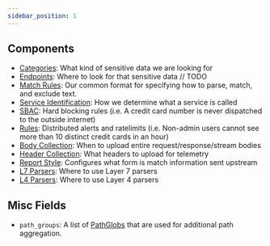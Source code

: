```yaml
---
sidebar_position: 1
---
```



## Components

* [Categories](Categories): What kind of sensitive data we are looking for
* [Endpoints](Endpoints/Overview): Where to look for that sensitive data // TODO
* [Match Rules](Match%20Rules): Our common format for specifying how to parse, match, and exclude text.
* [Service Identification](Service%20Identification): How we determine what a service is called
* [SBAC](SBAC): Hard blocking rules (i.e. A credit card number is never dispatched to the outside internet)
* [Rules](Rules): Distributed alerts and ratelimits (i.e. Non-admin users cannot see more than 10 distinct credit cards in an hour)
* [Body Collection](Body%20Collection): When to upload entire request/response/stream bodies
* [Header Collection](Header%20Collection): What headers to upload for telemetry
* [Report Style](Report%20Style): Configures what form is match information sent upstream
* [L7 Parsers](L7%20Parsers): Where to use Layer 7 parsers
* [L4 Parsers](L4%20Parsers): Where to use Layer 4 parsers

## Misc Fields

* `path_groups`: A list of [PathGlobs](Endpoints/Path%20Globs) that are used for additional path aggregation.
